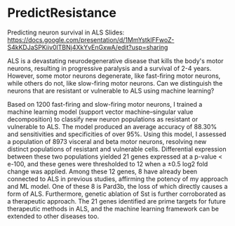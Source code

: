 # PredictResistance
Predicting neuron survival in ALS
Slides: https://docs.google.com/presentation/d/1MmYstklFFwoZ-S4kKDJaSPKiiv0lTBNj4XkYvEnGxwA/edit?usp=sharing

ALS is a devastating neurodegenerative disease that kills the body's motor neurons, resulting in progressive paralysis and a survival of 2-4 years. However, some motor neurons degenerate, like fast-firing motor neurons, while others do not, like slow-firing motor neurons. Can we distinguish the neurons that are resistant or vulnerable to ALS using machine learning?

Based on 1200 fast-firing and slow-firing motor neurons, I trained a machine learning model (support vector machine–singular value decomposition) to classify new neuron populations as resistant or vulnerable to ALS. The model produced an average accuracy of 88.30% and sensitivities and specificities of over 95%. Using this model, I assessed a population of 8973 visceral and beta motor neurons, resolving new distinct populations of resistant and vulnerable cells. Differential expression between these two populations yielded 21 genes expressed at a p-value < e-100, and these genes were thresholded to 12 when a ±0.5 log2 fold change was applied. Among these 12 genes, 8 have already been connected to ALS in previous studies, affirming the potency of my approach and ML model. One of these 8 is Pard3b, the loss of which directly causes a form of ALS. Furthermore, genetic ablation of Sst is further corroborated as a therapeutic approach. The 21 genes identified are prime targets for future therapeutic methods in ALS, and the machine learning framework can be extended to other diseases too. 
